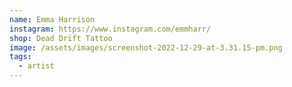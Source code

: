 ```yaml
---
name: Emma Harrison
instagram: https://www.instagram.com/emmharr/
shop: Dead Drift Tattoo
image: /assets/images/screenshot-2022-12-29-at-3.31.15-pm.png
tags:
  - artist
---
```

